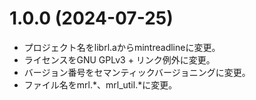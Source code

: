 # 1.0.0  (2024-07-25)
* プロジェクト名をlibrl.aからmintreadlineに変更。
* ライセンスをGNU GPLv3 + リンク例外に変更。
* バージョン番号をセマンティックバージョニングに変更。
* ファイル名をmrl.\*、mrl_util.\*に変更。

